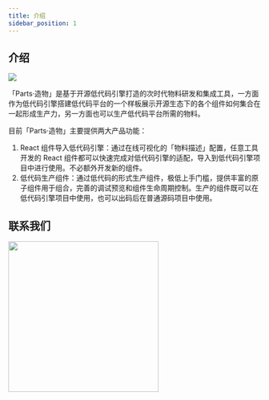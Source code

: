 ```yaml
---
title: 介绍
sidebar_position: 1
---
```

## 介绍
![](https://gw.alicdn.com/imgextra/i2/O1CN01Gyq6AZ1nOENPTVXX7_!!6000000005079-2-tps-256-104.png)


「Parts·造物」是基于开源低代码引擎打造的次时代物料研发和集成工具，一方面作为低代码引擎搭建低代码平台的一个样板展示开源生态下的各个组件如何集合在一起形成生产力，另一方面也可以生产低代码平台所需的物料。

目前「Parts·造物」主要提供两大产品功能：
   1. React 组件导入低代码引擎：通过在线可视化的「物料描述」配置，任意工具开发的 React 组件都可以快速完成对低代码引擎的适配，导入到低代码引擎项目中进行使用。不必额外开发新的组件。
   2. 低代码生产组件：通过低代码的形式生产组件，极低上手门槛，提供丰富的原子组件用于组合，完善的调试预览和组件生命周期控制。生产的组件既可以在低代码引擎项目中使用，也可以出码后在普通源码项目中使用。


## 联系我们

<img src="https://img.alicdn.com/imgextra/i2/O1CN01UF88Xi1jC5SZ6m4wt_!!6000000004511-2-tps-750-967.png" width="300" />
